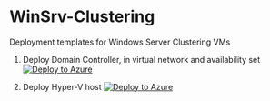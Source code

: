 # WinSrv-Clustering
Deployment templates for Windows Server Clustering VMs

1. Deploy Domain Controller, in virtual network and availability set
[![Deploy to Azure](https://aka.ms/deploytoazurebutton)](https://portal.azure.com/#create/Microsoft.Template/uri/https%3A%2F%2Fraw.githubusercontent.com%2Fgrozdanovd%2FWinSrv-Clustering%2Fmain%2Fdcdeployment.json)

2. Deploy Hyper-V host
[![Deploy to Azure](https://aka.ms/deploytoazurebutton)](https%3A%2F%2Fgithub.com%2Fgrozdanovd%2FWinSrv-Clustering%2Fblob%2Fmain%2FHVhost.json)
